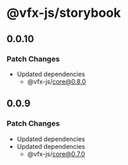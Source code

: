 # @vfx-js/storybook

## 0.0.10

### Patch Changes

- Updated dependencies
  - @vfx-js/core@0.8.0

## 0.0.9

### Patch Changes

- Updated dependencies
- Updated dependencies
  - @vfx-js/core@0.7.0
